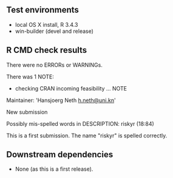 ## Test environments

* local OS X install, R 3.4.3
* win-builder (devel and release)

## R CMD check results

There were no ERRORs or WARNINGs.

There was 1 NOTE:

  * checking CRAN incoming feasibility ... NOTE  

Maintainer: 'Hansjoerg Neth <h.neth@uni.kn>'

New submission

Possibly mis-spelled words in DESCRIPTION:
  riskyr (18:84)

This is a first submission. The name "riskyr" is spelled correctly.

## Downstream dependencies

* None (as this is a first release).
